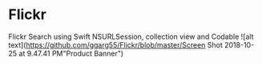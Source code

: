 # Flickr
Flickr Search using Swift NSURLSession, collection view and Codable
![alt text](https://github.com/ggarg55/Flickr/blob/master/Screen Shot 2018-10-25 at 9.47.41 PM"Product Banner")

